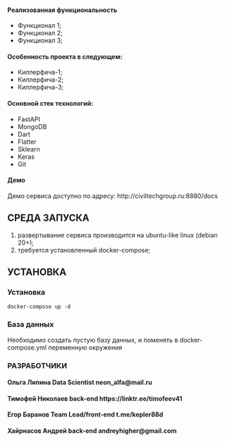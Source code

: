 <h4>Реализованная функциональность</h4>
<ul>
    <li>Функционал 1;</li>
    <li>Функционал 2;</li>
    <li>Функционал 3;</li>
</ul> 
<h4>Особенность проекта в следующем:</h4>
<ul>
 <li>Киллерфича-1;</li>
 <li>Киллерфича-2;</li>
 <li>Киллерфича-3;</li>  
 </ul>
<h4>Основной стек технологий:</h4>
<ul>
    <li>FastAPI</li>
	<li>MongoDB</li>
	<li>Dart</li>
	<li>Flatter</li>
	<li>Sklearn</li>
	<li>Keras</li>
	<li>Git</li>
</ul>
<h4>Демо</h4>
<p>Демо сервиса доступно по адресу: http://civiltechgroup.ru:8880/docs </p>




СРЕДА ЗАПУСКА
------------
1) развертывание сервиса производится на ubuntu-like linux (debian 20+);
2) требуется установленный docker-compose;


УСТАНОВКА
------------
### Установка

`docker-compose up -d`

### База данных

Необходимо создать пустую базу данных, и поменять в docker-compose.yml переменную окружения 

### РАЗРАБОТЧИКИ

<h4>Ольга Липина Data Scientist neon_alfa@mail.ru </h4>
<h4>Тимофей Николаев back-end https://linktr.ee/timofeev41 </h4>
<h4>Егор Баранов Team Lead/front-end t.me/kepler88d </h4>
<h4>Хайрнасов Андрей  back-end andreyhigher@gmail.com </h4>
